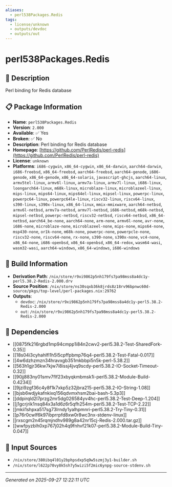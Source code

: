 ```yaml
---
aliases:
  - perl538Packages.Redis
tags:
  - license/unknown
  - outputs/devdoc
  - outputs/out
---
```


# perl538Packages.Redis

## 📝 Description

Perl binding for Redis database

## 📋 Package Information

- **Name**: `perl538Packages.Redis`
- **Version**: `2.000`
- **Available**: ✅ Yes
- **Broken**: ✅ No
- **Description**: Perl binding for Redis database
- **Homepage**: [https://github.com/PerlRedis/perl-redis](https://github.com/PerlRedis/perl-redis)
- **License**: `unknown`
- **Platforms**: `i686-cygwin`, `x86_64-cygwin`, `x86_64-darwin`, `aarch64-darwin`, `i686-freebsd`, `x86_64-freebsd`, `aarch64-freebsd`, `aarch64-genode`, `i686-genode`, `x86_64-genode`, `x86_64-solaris`, `javascript-ghcjs`, `aarch64-linux`, `armv5tel-linux`, `armv6l-linux`, `armv7a-linux`, `armv7l-linux`, `i686-linux`, `loongarch64-linux`, `m68k-linux`, `microblaze-linux`, `microblazeel-linux`, `mips-linux`, `mips64-linux`, `mips64el-linux`, `mipsel-linux`, `powerpc-linux`, `powerpc64-linux`, `powerpc64le-linux`, `riscv32-linux`, `riscv64-linux`, `s390-linux`, `s390x-linux`, `x86_64-linux`, `mmix-mmixware`, `aarch64-netbsd`, `armv6l-netbsd`, `armv7a-netbsd`, `armv7l-netbsd`, `i686-netbsd`, `m68k-netbsd`, `mipsel-netbsd`, `powerpc-netbsd`, `riscv32-netbsd`, `riscv64-netbsd`, `x86_64-netbsd`, `aarch64_be-none`, `aarch64-none`, `arm-none`, `armv6l-none`, `avr-none`, `i686-none`, `microblaze-none`, `microblazeel-none`, `mips-none`, `mips64-none`, `msp430-none`, `or1k-none`, `m68k-none`, `powerpc-none`, `powerpcle-none`, `riscv32-none`, `riscv64-none`, `rx-none`, `s390-none`, `s390x-none`, `vc4-none`, `x86_64-none`, `i686-openbsd`, `x86_64-openbsd`, `x86_64-redox`, `wasm64-wasi`, `wasm32-wasi`, `aarch64-windows`, `x86_64-windows`, `i686-windows`

## 🔧 Build Information

- **Derivation Path**: `/nix/store/r9xi9862p5nh179fs7pa98mss8a4dc1y-perl5.38.2-Redis-2.000.drv`
- **Source Position**: `/nix/store/ns30sqxb36k8jrds8z18rv96bpnwc60d-source/pkgs/top-level/perl-packages.nix:29762`
- **Outputs**:
  - `devdoc`:  `/nix/store/r9xi9862p5nh179fs7pa98mss8a4dc1y-perl5.38.2-Redis-2.000`
  - `out`:  `/nix/store/r9xi9862p5nh179fs7pa98mss8a4dc1y-perl5.38.2-Redis-2.000`

## 🔗 Dependencies

- [[0875fk216rgbd1mp94cmpp1i84n2cwv2-perl5.38.2-Test-SharedFork-0.35]]
- [[18s04i3cyhahlfl1h5l5cpffpbmp76q4-perl5.38.2-Test-Fatal-0.017]]
- [[4w6dzhzmzn34hravxgb351mkbbpi5n5k-perl-5.38.2]]
- [[563h1gjr36kw7kjw7i8issj4jvq9scdy-perl5.38.2-IO-Socket-Timeout-0.32]]
- [[90jj883ny01smv7flf23xbyqkmbmsk1i-perl5.38.2-Module-Build-0.4234]]
- [[9jzi9zgf36c4y8f1k7xkp5z32jbra215-perl5.38.2-IO-String-1.08]]
- [[bjsb6wdjykafnkixq156qdvmxhsm2bai-bash-5.3p3]]
- [[ddpirqld2l7przg2mr5dg026584yv4hc-perl5.38.2-Test-Deep-1.204]]
- [[j1gcrjrik1nsq84x3a1d6z6r5qfh254m-perl5.38.2-Test-TCP-2.22]]
- [[mkii1shpxa517sg73lrndy1yalhpmnri-perl5.38.2-Try-Tiny-0.31]]
- [[p76r0cwlf6k97ibprrpfd8xw0r8wc3nx-stdenv-linux]]
- [[rxscgm2n45rqmjndhv989g8a42nr15cj-Redis-2.000.tar.gz]]
- [[wwfpyzblh0xp767j02h4q9fnhvf21k07-perl5.38.2-Module-Build-Tiny-0.047]]

## 📁 Input Sources

- `/nix/store/380ibq4l01y2bphpsdxp5q9w5szmj3y1-builder.sh`
- `/nix/store/l622p70vy8k5sh7y5wizi5f2mic6ynpg-source-stdenv.sh`

---
*Generated on 2025-09-27 12:22:11 UTC*
